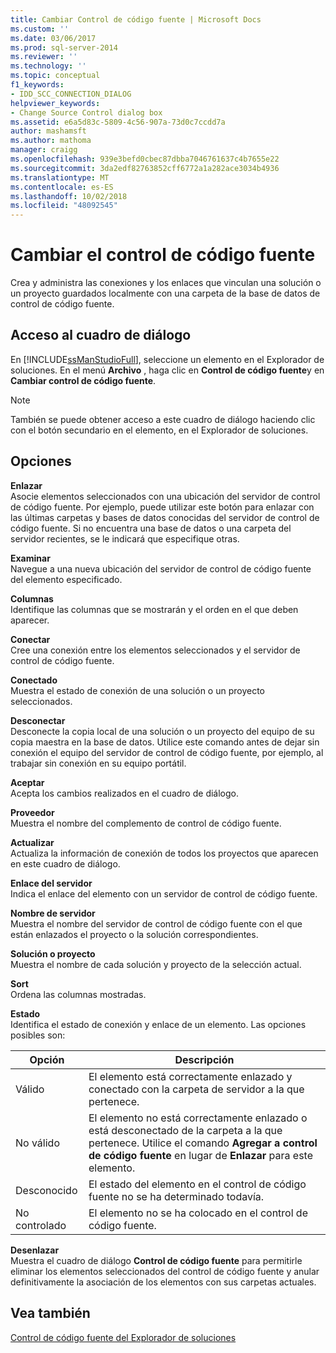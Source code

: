 ```yaml
---
title: Cambiar Control de código fuente | Microsoft Docs
ms.custom: ''
ms.date: 03/06/2017
ms.prod: sql-server-2014
ms.reviewer: ''
ms.technology: ''
ms.topic: conceptual
f1_keywords:
- IDD_SCC_CONNECTION_DIALOG
helpviewer_keywords:
- Change Source Control dialog box
ms.assetid: e6a5d83c-5809-4c56-907a-73d0c7ccdd7a
author: mashamsft
ms.author: mathoma
manager: craigg
ms.openlocfilehash: 939e3befd0cbec87dbba7046761637c4b7655e22
ms.sourcegitcommit: 3da2edf82763852cff6772a1a282ace3034b4936
ms.translationtype: MT
ms.contentlocale: es-ES
ms.lasthandoff: 10/02/2018
ms.locfileid: "48092545"
---
```

# <a name="change-source-control"></a>Cambiar el control de código fuente
  Crea y administra las conexiones y los enlaces que vinculan una solución o un proyecto guardados localmente con una carpeta de la base de datos de control de código fuente.  
  
## <a name="dialog-box-access"></a>Acceso al cuadro de diálogo  
 En [!INCLUDE[ssManStudioFull](../includes/ssmanstudiofull-md.md)], seleccione un elemento en el Explorador de soluciones. En el menú **Archivo** , haga clic en **Control de código fuente**y en **Cambiar control de código fuente**.  
  
> [!NOTE]  
>  También se puede obtener acceso a este cuadro de diálogo haciendo clic con el botón secundario en el elemento, en el Explorador de soluciones.  
  
## <a name="options"></a>Opciones  
 **Enlazar**  
 Asocie elementos seleccionados con una ubicación del servidor de control de código fuente. Por ejemplo, puede utilizar este botón para enlazar con las últimas carpetas y bases de datos conocidas del servidor de control de código fuente. Si no encuentra una base de datos o una carpeta del servidor recientes, se le indicará que especifique otras.  
  
 **Examinar**  
 Navegue a una nueva ubicación del servidor de control de código fuente del elemento especificado.  
  
 **Columnas**  
 Identifique las columnas que se mostrarán y el orden en el que deben aparecer.  
  
 **Conectar**  
 Cree una conexión entre los elementos seleccionados y el servidor de control de código fuente.  
  
 **Conectado**  
 Muestra el estado de conexión de una solución o un proyecto seleccionados.  
  
 **Desconectar**  
 Desconecte la copia local de una solución o un proyecto del equipo de su copia maestra en la base de datos. Utilice este comando antes de dejar sin conexión el equipo del servidor de control de código fuente, por ejemplo, al trabajar sin conexión en su equipo portátil.  
  
 **Aceptar**  
 Acepta los cambios realizados en el cuadro de diálogo.  
  
 **Proveedor**  
 Muestra el nombre del complemento de control de código fuente.  
  
 **Actualizar**  
 Actualiza la información de conexión de todos los proyectos que aparecen en este cuadro de diálogo.  
  
 **Enlace del servidor**  
 Indica el enlace del elemento con un servidor de control de código fuente.  
  
 **Nombre de servidor**  
 Muestra el nombre del servidor de control de código fuente con el que están enlazados el proyecto o la solución correspondientes.  
  
 **Solución o proyecto**  
 Muestra el nombre de cada solución y proyecto de la selección actual.  
  
 **Sort**  
 Ordena las columnas mostradas.  
  
 **Estado**  
 Identifica el estado de conexión y enlace de un elemento. Las opciones posibles son:  
  
|**Opción**|**Descripción**|  
|----------------|---------------------|  
|Válido|El elemento está correctamente enlazado y conectado con la carpeta de servidor a la que pertenece.|  
|No válido|El elemento no está correctamente enlazado o está desconectado de la carpeta a la que pertenece. Utilice el comando **Agregar a control de código fuente** en lugar de **Enlazar** para este elemento.|  
|Desconocido|El estado del elemento en el control de código fuente no se ha determinado todavía.|  
|No controlado|El elemento no se ha colocado en el control de código fuente.|  
  
 **Desenlazar**  
 Muestra el cuadro de diálogo **Control de código fuente** para permitirle eliminar los elementos seleccionados del control de código fuente y anular definitivamente la asociación de los elementos con sus carpetas actuales.  
  
## <a name="see-also"></a>Vea también  
 [Control de código fuente del Explorador de soluciones](../../2014/database-engine/solution-explorer-source-control.md)  
  
  
